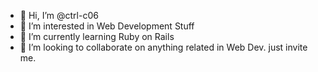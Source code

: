 - 👋 Hi, I’m @ctrl-c06
- 👀 I’m interested in Web Development Stuff
- 🌱 I’m currently learning Ruby on Rails
- 💞️ I’m looking to collaborate on anything related in Web Dev. just invite me.

<!---
ctrl-c06/ctrl-c06 is a ✨ special ✨ repository because its `README.md` (this file) appears on your GitHub profile.
You can click the Preview link to take a look at your changes.
--->

